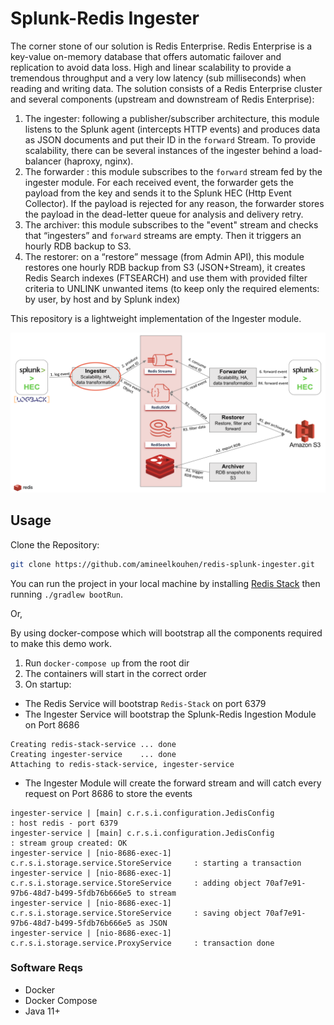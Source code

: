 # Splunk-Redis Ingester
The corner stone of our solution is Redis Enterprise. Redis Enterprise is a key-value on-memory database that offers automatic failover and replication to avoid data loss. 
High and linear scalability to provide a tremendous throughput and a very low latency (sub milliseconds) when reading and writing data.
The solution consists of a Redis Enterprise cluster and several components (upstream and downstream of Redis Enterprise):

1. The ingester: following a publisher/subscriber architecture, this module listens to the Splunk agent (intercepts HTTP events) and produces data as JSON documents and put their ID in the `forward` Stream.
To provide scalability, there can be several instances of the ingester behind a load-balancer (haproxy, nginx).
2. The forwarder : this module subscribes to the `forward` stream fed by the ingester module.
For each received event, the forwarder gets the payload from the key and sends it to the Splunk HEC (Http Event Collector).
If the payload is rejected for any reason, the forwarder stores the payload in the dead-letter queue for analysis and delivery retry.
3. The archiver: this module subscribes to the "event" stream and checks that “ingesters” and `forward` streams are empty. Then it triggers an hourly RDB backup to S3.
4. The restorer: on a “restore” message (from Admin API), this module restores one hourly RDB backup from S3 (JSON+Stream), it creates Redis Search indexes (FTSEARCH) and use them with provided filter criteria to UNLINK unwanted items (to keep only the required elements: by user, by host and by Splunk index)

This repository is a lightweight implementation of the Ingester module.

![Ingester Module](Ingester.png)

## Usage
Clone the Repository:
```bash
git clone https://github.com/amineelkouhen/redis-splunk-ingester.git
```

You can run the project in your local machine by installing [Redis Stack](https://redis.io/docs/stack/get-started/install/) then running `./gradlew bootRun`.

Or, 

By using docker-compose which will bootstrap all the components required to make this demo work.

1. Run `docker-compose up` from the root dir
2. The containers will start in the correct order
3. On startup:
- The Redis Service will bootstrap `Redis-Stack` on port 6379
- The Ingester Service will bootstrap the Splunk-Redis Ingestion Module on Port 8686

```
Creating redis-stack-service ... done
Creating ingester-service    ... done
Attaching to redis-stack-service, ingester-service
```

- The Ingester Module will create the forward stream and will catch every request on Port 8686 to store the events
```
ingester-service | [main] c.r.s.i.configuration.JedisConfig                   : host redis - port 6379
ingester-service | [main] c.r.s.i.configuration.JedisConfig                   : stream group created: OK
ingester-service | [nio-8686-exec-1] c.r.s.i.storage.service.StoreService     : starting a transaction
ingester-service | [nio-8686-exec-1] c.r.s.i.storage.service.StoreService     : adding object 70af7e91-97b6-48d7-b499-5fdb76b666e5 to stream
ingester-service | [nio-8686-exec-1] c.r.s.i.storage.service.StoreService     : saving object 70af7e91-97b6-48d7-b499-5fdb76b666e5 as JSON
ingester-service | [nio-8686-exec-1] c.r.s.i.storage.service.ProxyService     : transaction done
```

### Software Reqs
- Docker
- Docker Compose
- Java 11+

